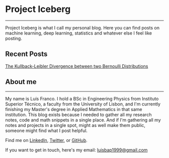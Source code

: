 # Project Iceberg
---

Project Iceberg is what I call my personal blog. Here you can find posts on machine learning, deep learning, statistics and whatever else I feel like posting.

## Recent Posts

[The Kullback-Leibler Divergence between two Bernoulli Distributions](./posts/kl_divergence_bernoulli.html)

## About me
---
My name is Luís Franco. I hold a BSc in Engineering Physics from Instituto Superior Técnico, a faculty from the University of Lisbon, and I'm currently finishing my Master's degree in Applied Mathematics in that same institution. This blog exists because I needed to gather all my research notes, code and math snippets in a single place. And if I'm gathering all my notes and projects in a single spot, might as well make them public, someone might find what I post helpful.

Find me on [LinkedIn](https://www.linkedin.com/in/ra1ndeer/), [Twitter](https://twitter.com/ra1nd33r), or [GitHub](https://github.com/ra1ndeer).

If you want to get in touch, here's my email: luisbap1999@gmail.com